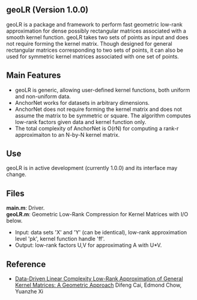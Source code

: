 ## geoLR (Version 1.0.0)
geoLR is a package and framework to perform fast geometric low-rank approximation for dense possibly rectangular matrices associated with a smooth kernel function. geoLR takes two sets of points as input and does not require forming the kernel matrix. Though designed for general rectangular matrices corresponding to two sets of points, it can also be used for symmetric kernel matrices associated with one set of points.


## Main Features
* geoLR is generic, allowing user-defined kernel functions, both uniform and non-uniform data. 
* AnchorNet works for datasets in arbitrary dimensions.
* AnchorNet does not require forming the kernel matrix and does not assume the matrix to be symmetric or square. The algorithm computes low-rank factors given data and kernel function only.
* The total complexity of AnchorNet is O(rN) for computing a rank-r approximaiton to an N-by-N kernel matrix.

## Use
geoLR is in active development (currently 1.0.0) and its interface may change.

## Files
**main.m**: Driver.    
**geoLR.m**: Geometric Low-Rank Compression for Kernel Matrices with I/O below.

* Input: data sets 'X' and 'Y' (can be identical), low-rank approximation level 'pk', kernel function handle 'ff'.
* Output: low-rank factors U,V for approximating A with U*V.

## Reference
 -  [Data-Driven Linear Complexity Low-Rank Approximation of General Kernel Matrices: A Geometric Approach](https://arxiv.org/abs/2212.12674) Difeng Cai, Edmond Chow, Yuanzhe Xi

